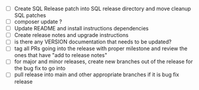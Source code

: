 - [ ] Create SQL Release patch into SQL release directory and move cleanup SQL patches
- [ ] composer update ?
- [ ] Update README and install instructions dependencies
- [ ] Create release notes and upgrade instructions
- [ ] is there any VERSION documentation that needs to be updated?
- [ ] tag all PRs going into the release with proper milestone and review the ones that have "add to release notes"
- [ ] for major and minor releases, create new branches out of the release for the bug fix to go into
- [ ] pull release into main and other appropriate branches if it is bug fix release
